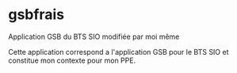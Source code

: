 # gsbfrais
Application GSB du BTS SIO modifiée par moi même

Cette application correspond a l'application GSB pour le BTS SIO et constitue mon contexte pour mon PPE.
